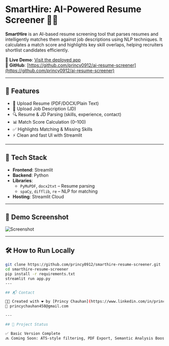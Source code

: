 # SmartHire: AI-Powered Resume Screener 💼🤖

**SmartHire** is an AI-based resume screening tool that parses resumes and intelligently matches them against job descriptions using NLP techniques. It calculates a match score and highlights key skill overlaps, helping recruiters shortlist candidates efficiently.

🔗 **Live Demo**: [Visit the deployed app](https://your-streamlit-app-link.streamlit.app)  
📁 **GitHub**: [https://github.com/princy0912/ai-resume-screener](https://github.com/princy0912/ai-resume-screener)

---

## 🚀 Features
- 📄 Upload Resume (PDF/DOCX/Plain Text)
- 📝 Upload Job Description (JD)
- 🔍 Resume & JD Parsing (skills, experience, contact)
- 📊 Match Score Calculation (0–100)
- ✅ Highlights Matching & Missing Skills
- ⚡ Clean and fast UI with Streamlit

---

## 🧠 Tech Stack
- **Frontend**: Streamlit
- **Backend**: Python
- **Libraries**: 
  - `PyMuPDF`, `docx2txt` – Resume parsing
  - `spaCy`, `difflib`, `re` – NLP for matching
- **Hosting**: Streamlit Cloud

---

## 📸 Demo Screenshot

![Screenshot](screenshot.png)

---

## 🛠️ How to Run Locally

```bash
git clone https://github.com/princy0912/smarthire-resume-screener.git
cd smarthire-resume-screener
pip install -r requirements.txt
streamlit run app.py
---

## 📬 Contact

👩‍💻 Created with ❤️ by [Princy Chauhan](https://www.linkedin.com/in/princy-chauhan)  
📧 princychauhan458@gmail.com

---

## 📌 Project Status

✅ Basic Version Complete  
🔜 Coming Soon: ATS-style filtering, PDF Export, Semantic Analysis Boost